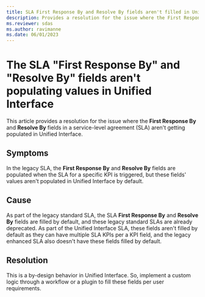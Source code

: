 ```yaml
---
title: SLA First Response By and Resolve By fields aren't filled in Unified Interface
description: Provides a resolution for the issue where the First Response By and Resolve By fields aren't populating values in the Unified Interface SLA.
ms.reviewer: sdas
ms.author: ravimanne
ms.date: 06/01/2023
---
```

# The SLA "First Response By" and "Resolve By" fields aren't populating values in Unified Interface

This article provides a resolution for the issue where the **First Response By** and **Resolve By** fields in a service-level agreement (SLA) aren't getting populated in Unified Interface.

## Symptoms

In the legacy SLA, the **First Response By** and **Resolve By** fields are populated when the SLA for a specific KPI is triggered, but these fields' values aren't populated in Unified Interface by default.

## Cause

As part of the legacy standard SLA, the SLA **First Response By** and **Resolve By** fields are filled by default, and these legacy standard SLAs are already deprecated. As part of the Unified Interface SLA, these fields aren't filled by default as they can have multiple SLA KPIs per a KPI field, and the legacy enhanced SLA also doesn't have these fields filled by default.

## Resolution

This is a by-design behavior in Unified Interface. So, implement a custom logic through a workflow or a plugin to fill these fields per user requirements.